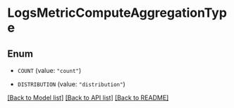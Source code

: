 # LogsMetricComputeAggregationType

## Enum


* `COUNT` (value: `"count"`)

* `DISTRIBUTION` (value: `"distribution"`)


[[Back to Model list]](../README.md#documentation-for-models) [[Back to API list]](../README.md#documentation-for-api-endpoints) [[Back to README]](../README.md)


